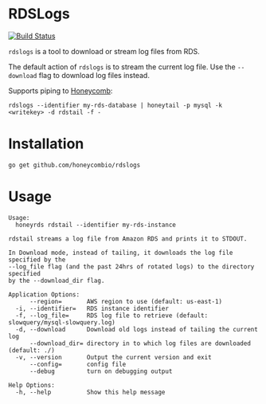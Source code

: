 # RDSLogs
[![Build Status](https://travis-ci.org/honeycombio/rdslogs.svg?branch=master)](https://travis-ci.org/honeycombio/rdslogs)

`rdslogs` is a tool to download or stream log files from RDS.

The default action of `rdslogs` is to stream the current log file. Use the
`--download` flag to download log files instead.

Supports piping to [Honeycomb](https://honeycomb.io):
```
rdslogs --identifier my-rds-database | honeytail -p mysql -k <writekey> -d rdstail -f -
```

# Installation

```
go get github.com/honeycombio/rdslogs
```

# Usage
```
Usage:
  honeyrds rdstail --identifier my-rds-instance

rdstail streams a log file from Amazon RDS and prints it to STDOUT.

In Download mode, instead of tailing, it downloads the log file specified by the
--log_file flag (and the past 24hrs of rotated logs) to the directory specified
by the --download_dir flag.

Application Options:
      --region=       AWS region to use (default: us-east-1)
  -i, --identifier=   RDS instance identifier
  -f, --log_file=     RDS log file to retrieve (default: slowquery/mysql-slowquery.log)
  -d, --download      Download old logs instead of tailing the current log
      --download_dir= directory in to which log files are downloaded (default: ./)
  -v, --version       Output the current version and exit
      --config=       config file
      --debug         turn on debugging output

Help Options:
  -h, --help          Show this help message
```
